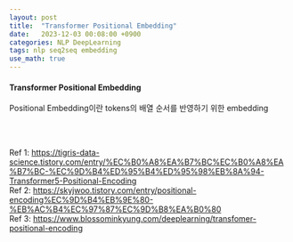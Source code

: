 ```yaml
---
layout: post
title:  "Transformer Positional Embedding"
date:   2023-12-03 00:08:00 +0900
categories: NLP DeepLearning
tags: nlp seq2seq embedding
use_math: true
---
```

<h4> Transformer Positional Embedding </h4>  
  
Positional Embedding이란 tokens의 배열 순서를 반영하기 위한 embedding  

<br> 
<br>  


Ref 1:  https://tigris-data-science.tistory.com/entry/%EC%B0%A8%EA%B7%BC%EC%B0%A8%EA%B7%BC-%EC%9D%B4%ED%95%B4%ED%95%98%EB%8A%94-Transformer5-Positional-Encoding  
Ref 2: https://skyjwoo.tistory.com/entry/positional-encoding%EC%9D%B4%EB%9E%80-%EB%AC%B4%EC%97%87%EC%9D%B8%EA%B0%80  
Ref 3: https://www.blossominkyung.com/deeplearning/transfomer-positional-encoding  
